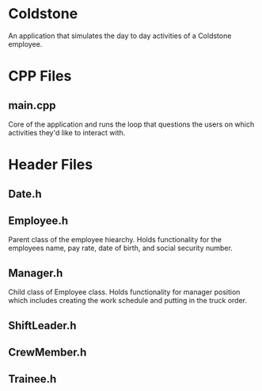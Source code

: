 # Coldstone

An application that simulates the day to day activities of a Coldstone employee.

# CPP Files

## main.cpp

Core of the application and runs the loop that questions the users on which activities they'd like to interact with.

# Header Files

## Date.h

## Employee.h

Parent class of the employee hiearchy. Holds functionality for the employees name, pay rate, date of birth, and social security number.

## Manager.h

Child class of Employee class. Holds functionality for manager position which includes creating the work schedule and putting in the truck order. 

## ShiftLeader.h

## CrewMember.h

## Trainee.h